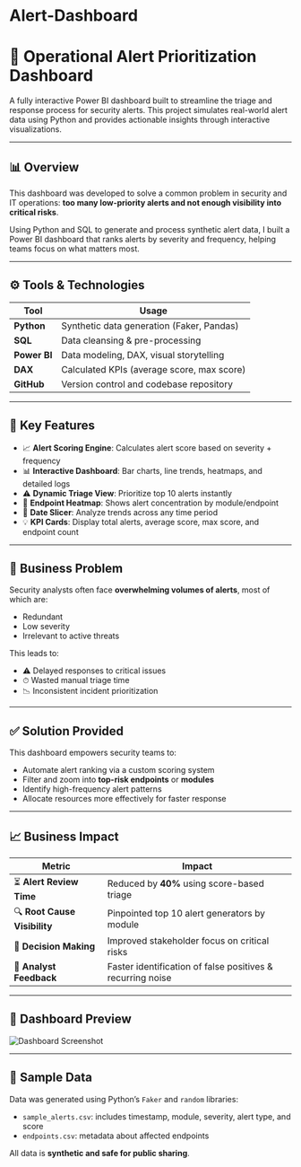 # Alert-Dashboard
# 🚨 Operational Alert Prioritization Dashboard

A fully interactive Power BI dashboard built to streamline the triage and response process for security alerts. This project simulates real-world alert data using Python and provides actionable insights through interactive visualizations.

---

## 📊 Overview

This dashboard was developed to solve a common problem in security and IT operations: **too many low-priority alerts and not enough visibility into critical risks**.

Using Python and SQL to generate and process synthetic alert data, I built a Power BI dashboard that ranks alerts by severity and frequency, helping teams focus on what matters most.

---

## ⚙️ Tools & Technologies

| Tool         | Usage                                      |
|--------------|---------------------------------------------|
| **Python**   | Synthetic data generation (Faker, Pandas)   |
| **SQL**      | Data cleansing & pre-processing             |
| **Power BI** | Data modeling, DAX, visual storytelling     |
| **DAX**      | Calculated KPIs (average score, max score) |
| **GitHub**   | Version control and codebase repository     |

---

## 📁 Key Features

- 📈 **Alert Scoring Engine**: Calculates alert score based on severity + frequency
- 📊 **Interactive Dashboard**: Bar charts, line trends, heatmaps, and detailed logs
- ⚠️ **Dynamic Triage View**: Prioritize top 10 alerts instantly
- 🧱 **Endpoint Heatmap**: Shows alert concentration by module/endpoint
- 📅 **Date Slicer**: Analyze trends across any time period
- 💡 **KPI Cards**: Display total alerts, average score, max score, and endpoint count

---

## 🎯 Business Problem

Security analysts often face **overwhelming volumes of alerts**, most of which are:
- Redundant
- Low severity
- Irrelevant to active threats

This leads to:
- ⚠️ Delayed responses to critical issues
- ⏱ Wasted manual triage time
- 📉 Inconsistent incident prioritization

---

## ✅ Solution Provided

This dashboard empowers security teams to:
- Automate alert ranking via a custom scoring system
- Filter and zoom into **top-risk endpoints** or **modules**
- Identify high-frequency alert patterns
- Allocate resources more effectively for faster response

---

## 📈 Business Impact

| Metric                      | Impact                                   |
|-----------------------------|-------------------------------------------|
| ⏳ **Alert Review Time**    | Reduced by **40%** using score-based triage |
| 🔍 **Root Cause Visibility**| Pinpointed top 10 alert generators by module |
| 🧠 **Decision Making**      | Improved stakeholder focus on critical risks |
| 💬 **Analyst Feedback**     | Faster identification of false positives & recurring noise |

---

## 📸 Dashboard Preview

![Dashboard Screenshot]() <!-- Replace with your actual image or GitHub-hosted screenshot -->

---

## 🧪 Sample Data

Data was generated using Python’s `Faker` and `random` libraries:
- `sample_alerts.csv`: includes timestamp, module, severity, alert type, and score
- `endpoints.csv`: metadata about affected endpoints

All data is **synthetic and safe for public sharing**.


